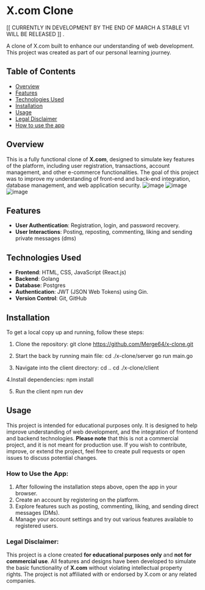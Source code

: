 # X.com Clone

 [[ CURRENTLY IN DEVELOPMENT BY THE END OF MARCH A STABLE V1 WILL BE RELEASED ]] .

A clone of X.com built to enhance our understanding of web development. This project was created as part of our personal learning journey. 

## Table of Contents
- [Overview](#overview)
- [Features](#features)
- [Technologies Used](#technologies-used)
- [Installation](#installation)
- [Usage](#usage)
- [Legal Disclaimer](#legal-disclaimer)
- [How to use the app](#how-to-use-the-app)

## Overview
This is a fully functional clone of **X.com**, designed to simulate key features of the platform, including user registration, transactions, account management, and other e-commerce functionalities. The goal of this project was to improve my understanding of front-end and back-end integration, database management, and web application security.
![image](https://github.com/user-attachments/assets/92ac2324-fc7a-4495-9b1d-501f61408d69)
![image](https://github.com/user-attachments/assets/a1db35b3-d122-4af7-ad7d-e873f184f05f)
![image](https://github.com/user-attachments/assets/b5bd0704-00ae-47fa-84c1-3730e0c94baa)

## Features
- **User Authentication**: Registration, login, and password recovery.
- **User Interactions**: Posting, reposting, commenting, liking and sending private messages (dms)

## Technologies Used
- **Frontend**: HTML, CSS, JavaScript (React.js)
- **Backend**: Golang
- **Database**: Postgres
- **Authentication**: JWT (JSON Web Tokens) using Gin.
- **Version Control**: Git, GitHub

## Installation
To get a local copy up and running, follow these steps:

1. Clone the repository:
   git clone https://github.com/Merge64/x-clone.git

2. Start the back by running main file:
cd ./x-clone/server
go run main.go

3. Navigate into the client directory:
cd ..
cd ./x-clone/client

4.Install dependencies:
npm install

5. Run the client
npm run dev

## Usage
This project is intended for educational purposes only. It is designed to help improve understanding of web development, and the integration of frontend and backend technologies. **Please note** that this is not a commercial project, and it is not meant for production use. If you wish to contribute, improve, or extend the project, feel free to create pull requests or open issues to discuss potential changes.

### How to Use the App:
1. After following the installation steps above, open the app in your browser.
2. Create an account by registering on the platform.
3. Explore features such as posting, commenting, liking, and sending direct messages (DMs).
4. Manage your account settings and try out various features available to registered users.

### Legal Disclaimer:
This project is a clone created **for educational purposes only** and **not for commercial use**. All features and designs have been developed to simulate the basic functionality of **X.com** without violating intellectual property rights. The project is not affiliated with or endorsed by X.com or any related companies.


